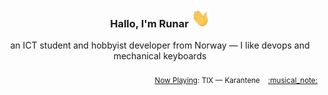 <h3 align="center">Hallo, I'm Runar <img src="./assets/wave.gif" width="30px" height="30px"></h3>

<div align="center">an ICT student and hobbyist developer from Norway — I like devops and mechanical keyboards</div>

<br/>
<div align="right"><sub>
  <a href="https://www.last.fm/user/runarsf">Now Playing</a>: TIX &mdash; Karantene &nbsp;&nbsp; <a href="https:&#x2F;&#x2F;www.last.fm&#x2F;music&#x2F;TIX&#x2F;_&#x2F;Karantene">:musical_note:</a>
</sub></div>

